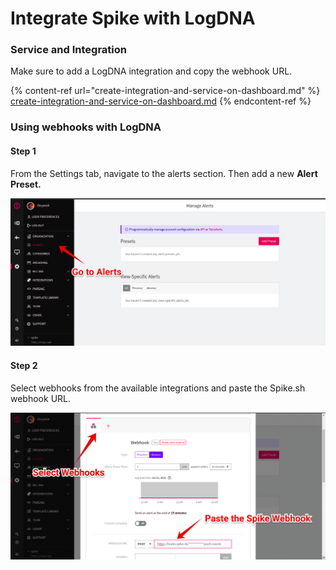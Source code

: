 # Integrate Spike with LogDNA

### Service and Integration

Make sure to add a LogDNA integration and copy the webhook URL.

{% content-ref url="create-integration-and-service-on-dashboard.md" %}
[create-integration-and-service-on-dashboard.md](create-integration-and-service-on-dashboard.md)
{% endcontent-ref %}



### Using webhooks with LogDNA

#### Step 1

From the Settings tab, navigate to the alerts section. Then add a new **Alert Preset.**

![](<../.gitbook/assets/image (107).png>)



#### Step 2

Select webhooks from the available integrations and paste the Spike.sh webhook URL.

![](<../.gitbook/assets/image (108).png>)
